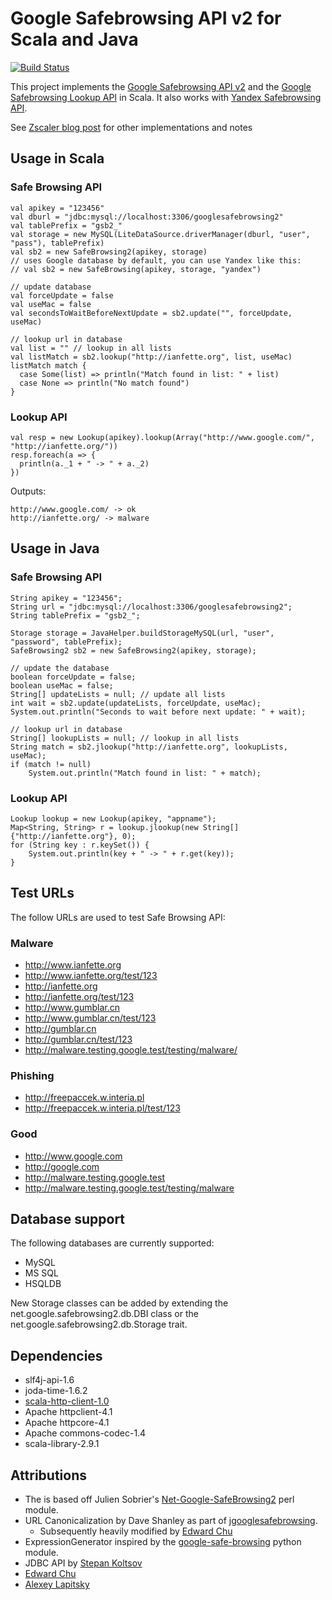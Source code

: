 # Google Safebrowsing API v2 for Scala and Java
[![Build Status](https://travis-ci.org/snopoke/google-safebrowsing2.png)](https://travis-ci.org/snopoke/google-safebrowsing2)

This project implements the [Google Safebrowsing API v2](https://developers.google.com/safe-browsing/) 
and the [Google Safebrowsing Lookup API](https://developers.google.com/safe-browsing/lookup_guide) in Scala.
It also works with [Yandex Safebrowsing API](http://api.yandex.com/safebrowsing/).

See [Zscaler blog post](http://research.zscaler.com/2011/12/switch-to-google-safe-browsing-v2.html) for other implementations and notes 

## Usage in Scala
### Safe Browsing API
	val apikey = "123456"
	val dburl = "jdbc:mysql://localhost:3306/googlesafebrowsing2"
	val tablePrefix = "gsb2_"
	val storage = new MySQL(LiteDataSource.driverManager(dburl, "user", "pass"), tablePrefix)
	val sb2 = new SafeBrowsing2(apikey, storage)
	// uses Google database by default, you can use Yandex like this:
	// val sb2 = new SafeBrowsing(apikey, storage, "yandex")
	
	// update database
	val forceUpdate = false
	val useMac = false
	val secondsToWaitBeforeNextUpdate = sb2.update("", forceUpdate, useMac)
	
	// lookup url in database
	val list = "" // lookup in all lists
	val listMatch = sb2.lookup("http://ianfette.org", list, useMac)
	listMatch match {
	  case Some(list) => println("Match found in list: " + list)
	  case None => println("No match found")
	}

### Lookup API
	val resp = new Lookup(apikey).lookup(Array("http://www.google.com/", "http://ianfette.org/"))
	resp.foreach(a => {
	  println(a._1 + " -> " + a._2)
	})
	
Outputs:

	http://www.google.com/ -> ok
	http://ianfette.org/ -> malware
	
## Usage in Java
### Safe Browsing API
	String apikey = "123456";
	String url = "jdbc:mysql://localhost:3306/googlesafebrowsing2";
	String tablePrefix = "gsb2_";
	
	Storage storage = JavaHelper.buildStorageMySQL(url, "user", "password", tablePrefix);
	SafeBrowsing2 sb2 = new SafeBrowsing2(apikey, storage);
	
	// update the database
	boolean forceUpdate = false;
	boolean useMac = false;
	String[] updateLists = null; // update all lists
	int wait = sb2.update(updateLists, forceUpdate, useMac);
	System.out.println("Seconds to wait before next update: " + wait);
	
	// lookup url in database
	String[] lookupLists = null; // lookup in all lists
	String match = sb2.jlookup("http://ianfette.org", lookupLists, useMac);
	if (match != null)
		System.out.println("Match found in list: " + match);
	
### Lookup API
	Lookup lookup = new Lookup(apikey, "appname");
	Map<String, String> r = lookup.jlookup(new String[]{"http://ianfette.org"}, 0);
	for (String key : r.keySet()) {
		System.out.println(key + " -> " + r.get(key));
	}

## Test URLs
The follow URLs are used to test Safe Browsing API:

### Malware
* http://www.ianfette.org
* http://www.ianfette.org/test/123
* http://ianfette.org
* http://ianfette.org/test/123
* http://www.gumblar.cn
* http://www.gumblar.cn/test/123
* http://gumblar.cn
* http://gumblar.cn/test/123
* http://malware.testing.google.test/testing/malware/

### Phishing
* http://freepaccek.w.interia.pl
* http://freepaccek.w.interia.pl/test/123

### Good
* http://www.google.com
* http://google.com
* http://malware.testing.google.test
* http://malware.testing.google.test/testing/malware

## Database support
The following databases are currently supported:
* MySQL
* MS SQL
* HSQLDB

New Storage classes can be added by extending the net.google.safebrowsing2.db.DBI class or the net.google.safebrowsing2.db.Storage trait. 

## Dependencies
* slf4j-api-1.6
* joda-time-1.6.2
* [scala-http-client-1.0](https://github.com/snopoke/scala-http-client)
* Apache httpclient-4.1
* Apache httpcore-4.1
* Apache commons-codec-1.4
* scala-library-2.9.1

## Attributions
* The is based off Julien Sobrier's [Net-Google-SafeBrowsing2](https://github.com/juliensobrier/Net-Google-SafeBrowsing2) perl module.
* URL Canonicalization by Dave Shanley as part of [jgooglesafebrowsing](http://code.google.com/p/jgooglesafebrowsing/).
  * Subsequently heavily modified by [Edward Chu](https://github.com/edwardchu)
* ExpressionGenerator inspired by the [google-safe-browsing](http://code.google.com/p/google-safe-browsing/) python module.
* JDBC API by [Stepan Koltsov](https://bitbucket.org/stepancheg/scala-misc/)
* [Edward Chu](https://github.com/edwardchu)
* [Alexey Lapitsky](https://github.com/vzctl)
